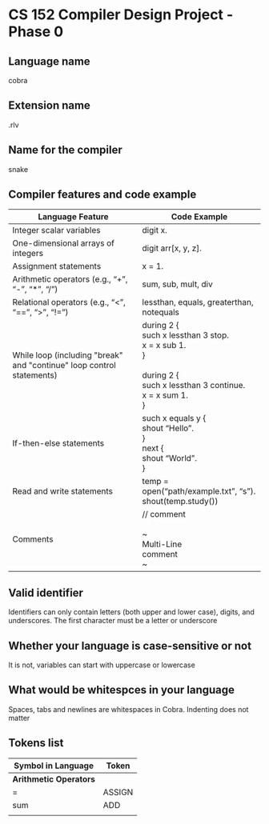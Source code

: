 # CS 152 Compiler Design Project - Phase 0
## Language name
cobra

## Extension name
.rlv

## Name for the compiler
snake

## Compiler features and code example
| Language Feature                                                      | Code Example                                                                                                                     |
|-----------------------------------------------------------------------|----------------------------------------------------------------------------------------------------------------------------------|
| Integer scalar variables                                              | digit x.                                                                                                                         |
| One-dimensional arrays of integers                                    | digit arr[x, y, z].                                                                                                              |
| Assignment statements                                                 | x = 1.                                                                                                                           |
| Arithmetic operators (e.g., “+”, “-”, “*”, “/”)                       | sum, sub, mult, div                                                                                                              | 
| Relational operators (e.g., “<”, “==”, “>”, “!=”)                     | lessthan, equals, greaterthan, notequals                                                                                         |
| While loop (including "break" and "continue" loop control statements) | during 2 {<br>such x lessthan 3 stop.<br>x = x sub 1.<br>}<br><br>during 2 {<br>such x lessthan 3 continue.<br>x = x sum 1.<br>} |
| If-then-else statements                                               | such x equals y {<br>shout “Hello”.<br>}<br>next {<br>shout “World”.<br>}                                                        |
| Read and write statements                                             | temp = open(“path/example.txt”, “s”).<br>shout(temp.study())                                                                     |
| Comments                                                              | // comment<br><br>~<br>Multi-Line<br>comment<br>~                                                                                |

## Valid identifier
Identifiers can only contain letters (both upper and lower case), digits, and underscores. The first character must be a letter or underscore

## Whether your language is case-sensitive or not
It is not, variables can start with uppercase or lowercase

## What would be whitespces in your language
Spaces, tabs and newlines are whitespaces in Cobra. Indenting does not matter

## Tokens list
| Symbol in Language       | Token  |
|--------------------------|--------|
| **Arithmetic Operators** |        |
| =                        | ASSIGN |
| sum                      | ADD    | 
|                          |        |

